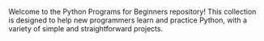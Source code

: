 Welcome to the Python Programs for Beginners repository! This collection is designed to help new programmers learn and practice Python, with a variety of simple and straightforward projects.
